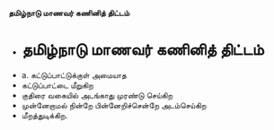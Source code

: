 **தமிழ்நாடு மாணவர் கணினித் திட்டம்**
- # தமிழ்நாடு மாணவர் கணினித் திட்டம்
- a. கட்டுப்பாட்டுக்குள் அமையாத
- கட்டுப்பாட்டை மீறுகிற
- குதிரை வகையில் அடங்காது முரண்டு செய்கிற
- முன்னேறாமல் நின்றே பின்னேறிச்சென்றே அடம்செய்கிற
- மீறத்துடிக்கிற.

